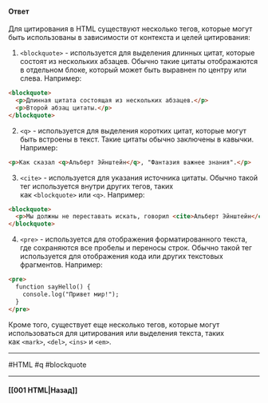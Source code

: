#### Ответ

Для цитирования в HTML существуют несколько тегов, которые могут быть использованы в зависимости от контекста и целей цитирования:

1. `<blockquote>` - используется для выделения длинных цитат, которые состоят из нескольких абзацев. Обычно такие цитаты отображаются в отдельном блоке, который может быть выравнен по центру или слева. Например:

```html
<blockquote>
  <p>Длинная цитата состоящая из нескольких абзацев.</p>
  <p>Второй абзац цитаты.</p>
</blockquote>
```

2. `<q>` - используется для выделения коротких цитат, которые могут быть встроены в текст. Такие цитаты обычно заключены в кавычки. Например:

```html
<p>Как сказал <q>Альберт Эйнштейн</q>, "Фантазия важнее знания".</p>
```

3. `<cite>` - используется для указания источника цитаты. Обычно такой тег используется внутри других тегов, таких как `<blockquote>` или `<q>`. Например:

```html
<blockquote>
  <p>Мы должны не переставать искать, говорил <cite>Альберт Эйнштейн</cite>, ни одного ответа на вопросы, которые у нас есть.</p>
</blockquote>
```

4. `<pre>` - используется для отображения форматированного текста, где сохраняются все пробелы и переносы строк. Обычно такой тег используется для отображения кода или других текстовых фрагментов. Например:

```html
<pre>
  function sayHello() {
    console.log("Привет мир!");
  }
</pre>
```

Кроме того, существует еще несколько тегов, которые могут использоваться для цитирования или выделения текста, таких как `<mark>`, `<del>`, `<ins>` и `<em>`.

___
#HTML #q #blockquote 

___

#### [[001 HTML|Назад]]